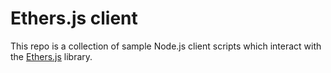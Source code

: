 # Ethers.js client

This repo is a collection of sample Node.js client scripts which interact with the [Ethers.js](https://github.com/ethers-io/ethers.js) library.
